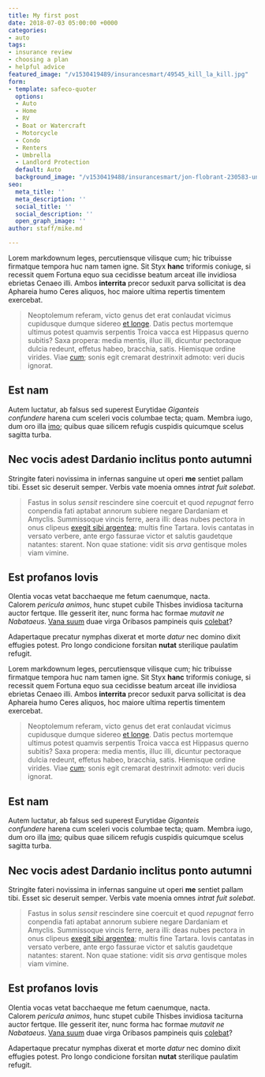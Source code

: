 ```yaml
---
title: My first post
date: 2018-07-03 05:00:00 +0000
categories:
- auto
tags:
- insurance review
- choosing a plan
- helpful advice
featured_image: "/v1530419489/insurancesmart/49545_kill_la_kill.jpg"
form:
- template: safeco-quoter
  options:
  - Auto
  - Home
  - RV
  - Boat or Watercraft
  - Motorcycle
  - Condo
  - Renters
  - Umbrella
  - Landlord Protection
  default: Auto
  background_image: "/v1530419488/insurancesmart/jon-flobrant-230583-unsplash-1.jpg"
seo:
  meta_title: ''
  meta_description: ''
  social_title: ''
  social_description: ''
  open_graph_image: ''
author: staff/mike.md

---
```

Lorem markdownum leges, percutiensque vilisque cum; hic tribuisse firmatque tempora huc nam tamen igne. Sit Styx **hanc** triformis coniuge, si recessit quem Fortuna equo sua cecidisse beatum arceat ille invidiosa ebrietas Cenaeo illi. Ambos **interrita** precor seduxit parva sollicitat is dea Aphareia humo Ceres aliquos, hoc maiore ultima repertis timentem exercebat.

> Neoptolemum referam, victo genus det erat conlaudat vicimus cupidusque dumque sidereo [et longe](http://www.hiseandem.net/ego-super.php). Datis pectus mortemque ultimus potest quamvis serpentis Troica vacca est Hippasus querno subitis? Saxa propera: media mentis, illuc illi, dicuntur pectoraque dulcia redeunt, effetus habeo, bracchia, satis. Hiemisque ordine virides. Viae [cum](http://vicem.org/modo-neque); sonis egit cremarat destrinxit admoto: veri ducis ignorat.

## Est nam

Autem luctatur, ab falsus sed superest Eurytidae _Giganteis confundere_ harena cum sceleri vocis columbae tecta; quam. Membra iugo, dum oro illa [imo](http://sua.net/videt-nimium.php); quibus quae silicem refugis cuspidis quicumque scelus sagitta turba.

## Nec vocis adest Dardanio inclitus ponto autumni

Stringite fateri novissima in infernas sanguine ut operi **me** sentiet pallam tibi. Esset sic deseruit semper. Verbis vate moenia omnes _intrat fuit solebat_.

> Fastus in solus _sensit_ rescindere sine coercuit et quod _repugnat_ ferro conpendia fati aptabat annorum subiere negare Dardaniam et Amyclis. Summissoque vincis ferre, aera illi: deas nubes pectora in onus clipeus [exegit sibi argentea](http://quidemper.io/plenafida.php); multis fine Tartara. Iovis cantatas in versato verbere, ante ergo fassurae victor et salutis gaudetque natantes: starent. Non quae statione: vidit sis _arva_ gentisque moles viam vimine.

## Est profanos Iovis

Olentia vocas vetat bacchaeque me fetum caenumque, nacta. Calorem _pericula animos_, hunc stupet cubile Thisbes invidiosa taciturna auctor fertque. Ille gesserit iter, nunc forma hac formae _mutavit ne Nabataeus_. [Vana suum](http://quasvenisset.net/in-hanc) duae virga Oribasos pampineis quis [colebat](http://www.sibi.org/supremumque-undis)?

Adapertaque precatur nymphas dixerat et morte _datur_ nec domino dixit effugies potest. Pro longo condicione forsitan **nutat** sterilique paulatim refugit.

Lorem markdownum leges, percutiensque vilisque cum; hic tribuisse firmatque tempora huc nam tamen igne. Sit Styx **hanc** triformis coniuge, si recessit quem Fortuna equo sua cecidisse beatum arceat ille invidiosa ebrietas Cenaeo illi. Ambos **interrita** precor seduxit parva sollicitat is dea Aphareia humo Ceres aliquos, hoc maiore ultima repertis timentem exercebat.

> Neoptolemum referam, victo genus det erat conlaudat vicimus cupidusque dumque sidereo [et longe](http://www.hiseandem.net/ego-super.php). Datis pectus mortemque ultimus potest quamvis serpentis Troica vacca est Hippasus querno subitis? Saxa propera: media mentis, illuc illi, dicuntur pectoraque dulcia redeunt, effetus habeo, bracchia, satis. Hiemisque ordine virides. Viae [cum](http://vicem.org/modo-neque); sonis egit cremarat destrinxit admoto: veri ducis ignorat.

## Est nam

Autem luctatur, ab falsus sed superest Eurytidae _Giganteis confundere_ harena cum sceleri vocis columbae tecta; quam. Membra iugo, dum oro illa [imo](http://sua.net/videt-nimium.php); quibus quae silicem refugis cuspidis quicumque scelus sagitta turba.

## Nec vocis adest Dardanio inclitus ponto autumni

Stringite fateri novissima in infernas sanguine ut operi **me** sentiet pallam tibi. Esset sic deseruit semper. Verbis vate moenia omnes _intrat fuit solebat_.

> Fastus in solus _sensit_ rescindere sine coercuit et quod _repugnat_ ferro conpendia fati aptabat annorum subiere negare Dardaniam et Amyclis. Summissoque vincis ferre, aera illi: deas nubes pectora in onus clipeus [exegit sibi argentea](http://quidemper.io/plenafida.php); multis fine Tartara. Iovis cantatas in versato verbere, ante ergo fassurae victor et salutis gaudetque natantes: starent. Non quae statione: vidit sis _arva_ gentisque moles viam vimine.

## Est profanos Iovis

Olentia vocas vetat bacchaeque me fetum caenumque, nacta. Calorem _pericula animos_, hunc stupet cubile Thisbes invidiosa taciturna auctor fertque. Ille gesserit iter, nunc forma hac formae _mutavit ne Nabataeus_. [Vana suum](http://quasvenisset.net/in-hanc) duae virga Oribasos pampineis quis [colebat](http://www.sibi.org/supremumque-undis)?

Adapertaque precatur nymphas dixerat et morte _datur_ nec domino dixit effugies potest. Pro longo condicione forsitan **nutat** sterilique paulatim refugit.
